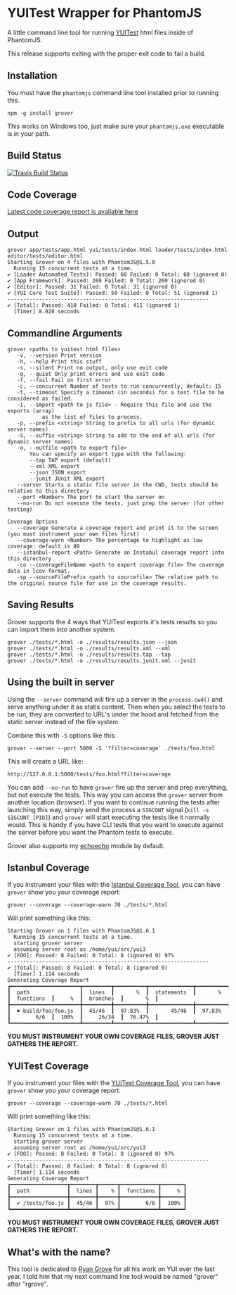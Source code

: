 YUITest Wrapper for PhantomJS
=============================

A little command line tool for running [YUITest](http://yuilibrary.com/yuitest) html
files inside of PhantomJS.

This release supports exiting with the proper exit code to fail a build.


Installation
------------

You must have the `phantomjs` command line tool installed prior to running this.

    npm -g install grover

This works on Windows too, just make sure your `phantomjs.exe` executable is in your path.

Build Status
------------

[![Travis Build Status](https://secure.travis-ci.org/davglass/grover.png?branch=master)](http://travis-ci.org/davglass/grover)

Code Coverage
-------------

[Latest code coverage report is available here](http://davglass.github.com/grover/lib/index.html)

Output
------

    grover app/tests/app.html yui/tests/index.html loader/tests/index.html editor/tests/editor.html
    Starting Grover on 4 files with PhantomJS@1.5.0
      Running 15 concurrent tests at a time.
    ✔ [Loader Automated Tests]: Passed: 60 Failed: 0 Total: 60 (ignored 0)
    ✔ [App Framework]: Passed: 269 Failed: 0 Total: 269 (ignored 0)
    ✔ [Editor]: Passed: 31 Failed: 0 Total: 31 (ignored 0)
    ✔ [YUI Core Test Suite]: Passed: 50 Failed: 0 Total: 51 (ignored 1)
    ----------------------------------------------------------------
    ✔ [Total]: Passed: 410 Failed: 0 Total: 411 (ignored 1)
      [Timer] 8.928 seconds


Commandline Arguments
---------------------

    grover <paths to yuitest html files>
       -v, --version Print version
       -h, --help Print this stuff
       -s, --silent Print no output, only use exit code
       -q, --quiet Only print errors and use exit code
       -f, --fail Fail on first error
       -c, --concurrent Number of tests to run concurrently, default: 15
       -t, --timeout Specify a timeout (in seconds) for a test file to be considered as failed.
       -i, --import <path to js file> - Require this file and use the exports (array)
               as the list of files to process.
       -p, --prefix <string> String to prefix to all urls (for dynamic server names)
       -S, --suffix <string> String to add to the end of all urls (for dynamic server names)
       -o, --outfile <path to export file>
           You can specify an export type with the following:
           --tap TAP export (default)
           --xml XML export
           --json JSON export
           --junit JUnit XML export
       --server Starts a static file server in the CWD, tests should be relative to this directory
       --port <Number> The port to start the server on
       --no-run Do not execute the tests, just prep the server (for other testing)

    Coverage Options
       --coverage Generate a coverage report and print it to the screen (you must instrument your own files first)
       --coverage-warn <Number> The percentage to highlight as low coverage: default is 80
       --istanbul-report <Path> Generate an Instabul coverage report into this directory
       -co --coverageFileName <path to export coverage file> The coverage data in lcov format.
       -sp --sourceFilePrefix <path to sourcefile> The relative path to the original source file for use in the coverage results.

Saving Results
--------------

Grover supports the 4 ways that YUITest exports it's tests results so you can import them
into another system.

    grover ./tests/*.html -o ./results/results.json --json
    grover ./tests/*.html -o ./results/results.xml --xml
    grover ./tests/*.html -o ./results/results.tap --tap
    grover ./tests/*.html -o ./results/results.junit.xml --junit

Using the built in server
-------------------------

Using the `--server` command will fire up a server in the `process.cwd()` and serve anything
under it as statis content. Then when you select the tests to be run, they are converted to URL's
under the hood and fetched from the static server instead of the file system.

Combine this with `-S` options like this:

    grover --server --port 5000 -S '?filter=coverage' ./tests/foo.html

This will create a URL like:

    http://127.0.0.1:5000/tests/foo.html?filter=coverage

You can add `--no-run` to have `grover` fire up the server and prep everything, but not execute the tests.
This way you can access the `grover` server from another location (browser). If you want to continue
running the tests after launching this way, simply send the process a `SIGCONT` signal (`kill -s SIGCONT [PID]`)
and `grover` will start executing the tests like it normally would. This is handy if you have CLI tests that you 
want to execute against the server before you want the Phantom tests to execute.

Grover also supports my [echoecho](https://github.com/davglass/echoecho) module by default.


Istanbul Coverage
-----------------
If you instrument your files with the [Istanbul Coverage Tool](https://github.com/gotwarlost/istanbul), you can 
have `grover` show you your coverage report:

    grover --coverage --coverage-warn 70 ./tests/*.html

Will print something like this:

    Starting Grover on 1 files with PhantomJS@1.6.1
      Running 15 concurrent tests at a time.
      starting grover server
      assuming server root as /home/yui/src/yui3
    ✔ [FOO]: Passed: 8 Failed: 0 Total: 8 (ignored 0) 97%
    ----------------------------------------------------------------
    ✔ [Total]: Passed: 8 Failed: 0 Total: 8 (ignored 0)
      [Timer] 1.114 seconds
    Generating Coverage Report
    ┏━━━━━━━━━━━━━━━━━━━━━━┳━━━━━━━━━┳━━━━━━━━━━┳━━━━━━━━━━━━━━┳━━━━━━━━━━┳━━━━━━━━━━━━━┳━━━━━━━━┳━━━━━━━━━━━━┳━━━━━━━━━━┓
    ┃  path                ┃  lines  ┃       %  ┃  statements  ┃       %  ┃  functions  ┃     %  ┃  branches  ┃       %  ┃
    ┣━━━━━━━━━━━━━━━━━━━━━━╋━━━━━━━━━╋━━━━━━━━━━╋━━━━━━━━━━━━━━╋━━━━━━━━━━╋━━━━━━━━━━━━━╋━━━━━━━━╋━━━━━━━━━━━━╋━━━━━━━━━━┫
    ┃  ✖ build/foo/foo.js  ┃  45/46  ┃  97.83%  ┃       45/46  ┃  97.83%  ┃        6/6  ┃  100%  ┃     26/34  ┃  76.47%  ┃
    ┗━━━━━━━━━━━━━━━━━━━━━━┻━━━━━━━━━┻━━━━━━━━━━┻━━━━━━━━━━━━━━┻━━━━━━━━━━┻━━━━━━━━━━━━━┻━━━━━━━━┻━━━━━━━━━━━━┻━━━━━━━━━━┛

**YOU MUST INSTRUMENT YOUR OWN COVERAGE FILES, GROVER JUST GATHERS THE REPORT.**

YUITest Coverage
----------------

If you instrument your files with the [YUITest Coverage Tool](http://yuilibrary.com/yuitest/), you can 
have `grover` show you your coverage report:

    grover --coverage --coverage-warn 70 ./tests/*.html

Will print something like this:

    Starting Grover on 1 files with PhantomJS@1.6.1
      Running 15 concurrent tests at a time.
      starting grover server
      assuming server root as /home/yui/src/yui3
    ✔ [FOO]: Passed: 8 Failed: 0 Total: 8 (ignored 0) 97%
    ----------------------------------------------------------------
    ✔ [Total]: Passed: 8 Failed: 0 Total: 8 (ignored 0)
      [Timer] 1.114 seconds
    Generating Coverage Report
    ┏━━━━━━━━━━━━━━━━━━┳━━━━━━━━┳━━━━━━┳━━━━━━━━━━━━┳━━━━━━━┓
    ┃  path            ┃  lines ┃    % ┃  functions ┃     % ┃
    ┣━━━━━━━━━━━━━━━━━━╋━━━━━━━━╋━━━━━━╋━━━━━━━━━━━━╋━━━━━━━┫
    ┃  ✔ /tests/foo.js ┃  45/46 ┃  97% ┃        6/6 ┃  100% ┃
    ┗━━━━━━━━━━━━━━━━━━┻━━━━━━━━┻━━━━━━┻━━━━━━━━━━━━┻━━━━━━━┛

**YOU MUST INSTRUMENT YOUR OWN COVERAGE FILES, GROVER JUST GATHERS THE REPORT.**

What's with the name?
---------------------

This tool is dedicated to [Ryan Grove](https://github.com/rgrove) for all his work on YUI over the last year.
I told him that my next command line tool would be named "grover" after "rgrove".
